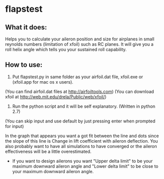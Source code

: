 # flapstest
## What it does:
  Helps you to calculate your aileron position and size for airplanes in small reynolds numbers (limitation of xfoil) such as RC planes. It will give you a roll helix angle which tells you your sustained roll capability. 
  
## How to use:
1. Put flapstest.py in same folder as your airfoil.dat file, xfoil.exe or (xfoil.app for mac os x users).

  (You can find airfoil.dat files at http://airfoiltools.com)
  (You can download xfoil at http://web.mit.edu/drela/Public/web/xfoil/)
  
1. Run the python script and it will be self explanatory. (Written in python 2.7)

  (You can skip input and use default by just pressing enter when prompted for input)
  
  In the graph that appears you want a got fit between the line and dots since the slope of this line is Change in lift coefficient with aileron deflection. You also probably want to have all simulations to have converged or the aileron effectiveness will be a little overestimated.

* If you want to design ailerons you want "Upper delta limit" to be your maximum downward aileron angle and "Lower delta limit" to be close to your maximum downward aileron angle.
